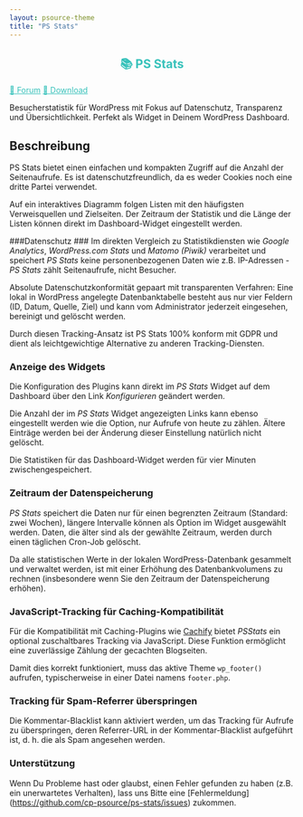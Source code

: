 ```yaml
---
layout: psource-theme
title: "PS Stats"
---
```


<h2 align="center" style="color:#38c2bb;">📚 PS Stats</h2>

<div class="menu">
  <a href="https://github.com/cp-psource/ps-stats/discussions" style="color:#38c2bb;">💬 Forum</a>
  <a href="https://github.com/cp-psource/ps-stats/releases" style="color:#38c2bb;">📝 Download</a>
</div>

Besucherstatistik für WordPress mit Fokus auf Datenschutz, Transparenz und Übersichtlichkeit. Perfekt als Widget in Deinem WordPress Dashboard.


## Beschreibung ##
PS Stats bietet einen einfachen und kompakten Zugriff auf die Anzahl der Seitenaufrufe. Es ist datenschutzfreundlich, da es weder Cookies noch eine dritte Partei verwendet.

Auf ein interaktives Diagramm folgen Listen mit den häufigsten Verweisquellen und Zielseiten. Der Zeitraum der Statistik und die Länge der Listen können direkt im Dashboard-Widget eingestellt werden.

###Datenschutz ###
Im direkten Vergleich zu Statistikdiensten wie *Google Analytics*, *WordPress.com Stats* und *Matomo (Piwik)* verarbeitet und speichert *PS Stats* keine personenbezogenen Daten wie z.B. IP-Adressen - *PS Stats* zählt Seitenaufrufe, nicht Besucher.

Absolute Datenschutzkonformität gepaart mit transparenten Verfahren: Eine lokal in WordPress angelegte Datenbanktabelle besteht aus nur vier Feldern (ID, Datum, Quelle, Ziel) und kann vom Administrator jederzeit eingesehen, bereinigt und gelöscht werden.

Durch diesen Tracking-Ansatz ist PS Stats 100% konform mit GDPR und dient als leichtgewichtige Alternative zu anderen Tracking-Diensten.

### Anzeige des Widgets ###
Die Konfiguration des Plugins kann direkt im *PS Stats* Widget auf dem Dashboard über den Link *Konfigurieren* geändert werden.

Die Anzahl der im *PS Stats* Widget angezeigten Links kann ebenso eingestellt werden wie die Option, nur Aufrufe von heute zu zählen. Ältere Einträge werden bei der Änderung dieser Einstellung natürlich nicht gelöscht.

Die Statistiken für das Dashboard-Widget werden für vier Minuten zwischengespeichert.

### Zeitraum der Datenspeicherung ###
*PS Stats* speichert die Daten nur für einen begrenzten Zeitraum (Standard: zwei Wochen), längere Intervalle können als Option im Widget ausgewählt werden. Daten, die älter sind als der gewählte Zeitraum, werden durch einen täglichen Cron-Job gelöscht.

Da alle statistischen Werte in der lokalen WordPress-Datenbank gesammelt und verwaltet werden, ist mit einer Erhöhung des Datenbankvolumens zu rechnen (insbesondere wenn Sie den Zeitraum der Datenspeicherung erhöhen).

### JavaScript-Tracking für Caching-Kompatibilität ###
Für die Kompatibilität mit Caching-Plugins wie [Cachify](http://cachify.de) bietet *PSStats* ein optional zuschaltbares Tracking via JavaScript. Diese Funktion ermöglicht eine zuverlässige Zählung der gecachten Blogseiten.

Damit dies korrekt funktioniert, muss das aktive Theme `wp_footer()` aufrufen, typischerweise in einer Datei namens `footer.php`.

### Tracking für Spam-Referrer überspringen ###
Die Kommentar-Blacklist kann aktiviert werden, um das Tracking für Aufrufe zu überspringen, deren Referrer-URL in der Kommentar-Blacklist aufgeführt ist, d. h. die als Spam angesehen werden.

### Unterstützung ###
Wenn Du Probleme hast oder glaubst, einen Fehler gefunden zu haben (z.B. ein unerwartetes Verhalten), lass uns Bitte eine [Fehlermeldung] (https://github.com/cp-psource/ps-stats/issues) zukommen.